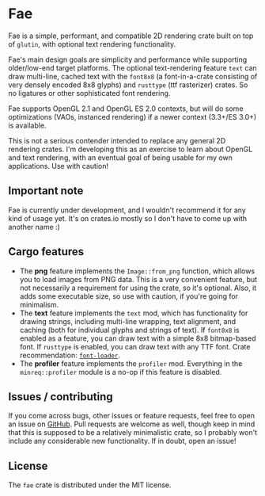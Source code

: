 # Fae
Fae is a simple, performant, and compatible 2D rendering crate built
on top of `glutin`, with optional text rendering functionality.

Fae's main design goals are simplicity and performance while
supporting older/low-end target platforms. The optional text-rendering
feature `text` can draw multi-line, cached text with the `font8x8` (a
font-in-a-crate consisting of very densely encoded 8x8 glyphs) and
`rusttype` (ttf rasterizer) crates. So no ligatures or other
sophisticated font rendering.

Fae supports OpenGL 2.1 and OpenGL ES 2.0 contexts, but will do some
optimizations (VAOs, instanced rendering) if a newer context
(3.3+/ES 3.0+) is available.

This is not a serious contender intended to replace any general 2D
rendering crates. I'm developing this as an exercise to learn about
OpenGL and text rendering, with an eventual goal of being usable for
my own applications. Use with caution!

## Important note
Fae is currently under development, and I wouldn't recommend it for
any kind of usage yet. It's on crates.io mostly so I don't have to
come up with another name :)

## Cargo features
- The **png** feature implements the `Image::from_png` function, which
  allows you to load images from PNG data. This is a very convenient
  feature, but not necessarily a requirement for using the crate, so
  it's optional. Also, it adds some executable size, so use with
  caution, if you're going for minimalism.
- The **text** feature implements the `text` mod, which has
  functionality for drawing strings, including multi-line wrapping,
  text alignment, and caching (both for individual glyphs and strings
  of text). If `font8x8` is enabled as a feature, you can draw text
  with a simple 8x8 bitmap-based font. If `rusttype` is enabled, you
  can draw text with any TTF font. Crate recommendation:
  [`font-loader`](https://crates.io/crates/font-loader).
- The **profiler** feature implements the `profiler` mod.
  Everything in the `minreq::profiler` module is a no-op if this
  feature is disabled.

## Issues / contributing
If you come across bugs, other issues or feature requests, feel free
to open an issue on
[GitHub](https://github.com/neonmoe/fae/issues/new). Pull requests are
welcome as well, though keep in mind that this is supposed to be a
relatively minimalistic crate, so I probably won't include any
considerable new functionality. If in doubt, open an issue!

## License
The `fae` crate is distributed under the MIT license.
